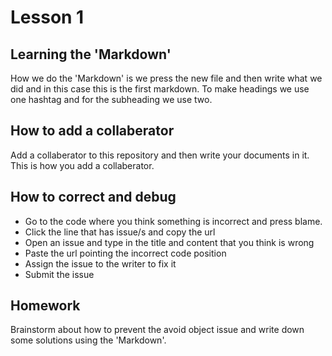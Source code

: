 # Lesson 1


## Learning the 'Markdown'

How we do the 'Markdown' is we press the new file and then write what we did and in this case this is the first markdown. To make headings
we use one hashtag and for the subheading we use two.

## How to add a collaberator

Add a collaberator to this repository and then write your documents in it. This is how you add a collaberator.

## How to correct and debug
* Go to the code where you think something is incorrect and press blame.
* Click the line that has issue/s and copy the url
* Open an issue and type in the title and content that you think is wrong
* Paste the url pointing the incorrect code position
* Assign the issue to the writer to fix it
* Submit the issue

## Homework

Brainstorm about how to prevent the avoid object issue and write down some solutions using the 'Markdown'.
